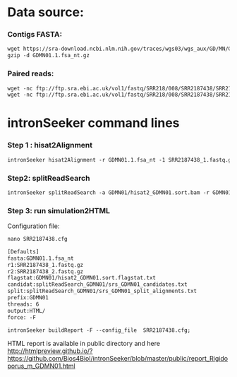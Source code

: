 Data source:
============

### Contigs FASTA: 

```diff
wget https://sra-download.ncbi.nlm.nih.gov/traces/wgs03/wgs_aux/GD/MN/GDMN01/GDMN01.1.fsa_nt.gz
gzip -d GDMN01.1.fsa_nt.gz
```

### Paired reads:

```diff
wget -nc ftp://ftp.sra.ebi.ac.uk/vol1/fastq/SRR218/008/SRR2187438/SRR2187438_1.fastq.gz
wget -nc ftp://ftp.sra.ebi.ac.uk/vol1/fastq/SRR218/008/SRR2187438/SRR2187438_2.fastq.gz

```

intronSeeker command lines
============================

### Step 1 : hisat2Alignment

```diff
intronSeeker hisat2Alignment -r GDMN01.1.fsa_nt -1 SRR2187438_1.fastq.gz -2 SRR2187438_2.fastq.gz --prefix GDMN01 -o GDMN01 -t 12
```

### Step2: splitReadSearch

```diff
intronSeeker splitReadSearch -a GDMN01/hisat2_GDMN01.sort.bam -r GDMN01.1.fsa_nt --prefix GDMN01 --output splitReadSearch_GDMN01
```

### Step 3: run simulation2HTML

Configuration file:

```diff
nano SRR2187438.cfg
```


```diff
[Defaults]
fasta:GDMN01.1.fsa_nt
r1:SRR2187438_1.fastq.gz
r2:SRR2187438_2.fastq.gz
flagstat:GDMN01/hisat2_GDMN01.sort.flagstat.txt
candidat:splitReadSearch_GDMN01/srs_GDMN01_candidates.txt
split:splitReadSearch_GDMN01/srs_GDMN01_split_alignments.txt
prefix:GDMN01
threads: 6                
output:HTML/
force: -F
```


```diff
intronSeeker buildReport -F --config_file  SRR2187438.cfg;

```

HTML report is available in public directory and here http://htmlpreview.github.io/?https://github.com/Bios4Biol/intronSeeker/blob/master/public/report_Rigidoporus_m_GDMN01.html


